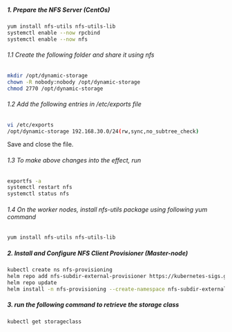 ##### 1. Prepare the NFS Server (CentOs)
```sh
yum install nfs-utils nfs-utils-lib
systemctl enable --now rpcbind
systemctl enable --now nfs
```
###### 1.1 Create the following folder and share it using nfs
```sh
mkdir /opt/dynamic-storage
chown -R nobody:nobody /opt/dynamic-storage
chmod 2770 /opt/dynamic-storage
```
###### 1.2 Add the following entries in /etc/exports file
```sh
vi /etc/exports
/opt/dynamic-storage 192.168.30.0/24(rw,sync,no_subtree_check)
```
Save and close the file.
###### 1.3 To make above changes into the effect, run
```sh
exportfs -a
systemctl restart nfs
systemctl status nfs
```
###### 1.4 On the worker nodes, install nfs-utils package using following yum command
```sh
yum install nfs-utils nfs-utils-lib
```

##### 2. Install and Configure NFS Client Provisioner (Master-node)
```sh
kubectl create ns nfs-provisioning
helm repo add nfs-subdir-external-provisioner https://kubernetes-sigs.github.io/nfs-subdir-external-provisioner
helm repo update
helm install -n nfs-provisioning --create-namespace nfs-subdir-external-provisioner nfs-subdir-external-provisioner/nfs-subdir-external-provisioner --set nfs.server=192.168.1.139 --set nfs.path=/opt/dynamic-storage
```
##### 3. run the following command to retrieve the storage class
```sh
kubectl get storageclass
```

